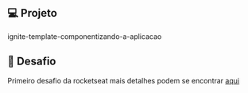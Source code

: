## 💻 Projeto

ignite-template-componentizando-a-aplicacao

## 📝 Desafio
Primeiro desafio da rocketseat mais detalhes podem se encontrar [aqui](https://efficient-sloth-d85.notion.site/Desafio-02-Componentizando-a-aplica-o-b9f0f025c95b437699d0c3115f55b0f1)


